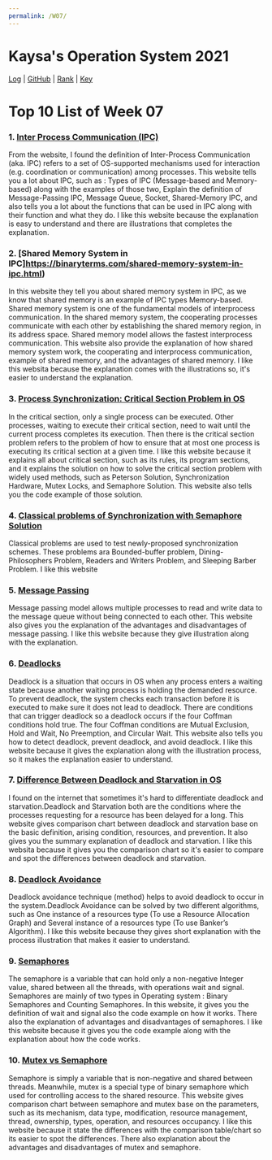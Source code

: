 ```yaml
---
permalink: /W07/
---
```


# Kaysa's Operation System 2021

[Log](TXT/mylog.txt) | [GitHub](https://github.com/kaysakay/os211) | [Rank](TXT/myrank.txt) | [Key](TXT/mypubkey.txt)

# Top 10 List of Week 07

### 1. [**Inter Process Communication (IPC)**](https://medium.com/adamedelwiess/operating-system-18-inter-process-communication-pipe-message-queue-socket-shared-memory-ipc-ceab3729f0e2)<br>
From the website, I found the definition of Inter-Process Communication (aka. IPC) refers to a set of OS-supported mechanisms used for interaction (e.g. coordination or communication) among processes. This website tells you a lot about IPC, such as : Types of IPC (Message-based and Memory-based) along with the examples of those two, Explain the definition of Message-Passing IPC, Message Queue, Socket, Shared-Memory IPC, and also tells you a lot about the functions that can be used in IPC along with their function and what they do. I like this website because the explanation is easy to understand and there are illustrations that completes the explanation.

### 2. [**Shared Memory System in IPC**]https://binaryterms.com/shared-memory-system-in-ipc.html)<br>
In this website they tell you about shared memory system in IPC, as we know that shared memory is an example of IPC types Memory-based. Shared memory system is one of the fundamental models of interprocess communication. In the shared memory system, the cooperating processes communicate with each other by establishing the shared memory region, in its address space. Shared memory model allows the fastest interprocess communication. This website also provide the explanation of how shared memory system work, the cooperating and interprocess communication, example of shared memory, and the advantages of shared memory. I like this websita because the explanation comes with the illustrations so, it's easier to understand the explanation.

### 3. [**Process Synchronization: Critical Section Problem in OS**](https://www.guru99.com/process-synchronization.html)<br>
In the critical section, only a single process can be executed. Other processes, waiting to execute their critical section, need to wait until the current process completes its execution. Then there is the critical section problem refers to the problem of how to ensure that at most one process is executing its critical section at a given time. I like this website because it explains all about critical section, such as its rules, its program sections, and it explains the solution on how to solve the critical section problem with widely used methods, such as Peterson Solution, Synchronization Hardware, Mutex Locks, and Semaphore Solution. This website also tells you the code example of those solution.

### 4. [**Classical problems of Synchronization with Semaphore Solution**](https://www.geeksforgeeks.org/classical-problems-of-synchronization-with-semaphore-solution/)<br>
Classical problems are used to test newly-proposed synchronization schemes. These problems ara Bounded-buffer problem, Dining-Philosophers Problem, Readers and Writers Problem, and Sleeping Barber Problem. I like this website  

### 5. [**Message Passing**](https://www.tutorialspoint.com/message-passing-model-of-process-communication)<br>
Message passing model allows multiple processes to read and write data to the message queue without being connected to each other. This website also gives you the explanation of the advantages and disadvantages of message passing. I like this website because they give illustration along with the explanation.

### 6. [**Deadlocks**](https://www.tutorialspoint.com/process-deadlocks-in-operating-system)<br>
Deadlock is a situation that occurs in OS when any process enters a waiting state because another waiting process is holding the demanded resource. To prevent deadlock, the system checks each transaction before it is executed to make sure it does not lead to deadlock. There are conditions that can trigger deadlock so a deadlock occurs if the four Coffman conditions hold true. The four Coffman conditions are Mutual Exclusion, Hold and Wait, No Preemption, and Circular Wait. This website also tells you how to detect deadlock, prevent deadlock, and avoid deadlock. I like this website because it gives the explanation along with the illustration process, so it makes the explanation easier to understand.

### 7. [**Difference Between Deadlock and Starvation in OS**](https://techdifferences.com/difference-between-deadlock-and-starvation-in-os.html)<br>
I found on the internet that sometimes it's hard to differentiate deadlock and starvation.Deadlock and Starvation both are the conditions where the processes requesting for a resource has been delayed for a long. This website gives comparison chart between deadlock and starvation base on the basic definition, arising condition, resources, and prevention. It also gives you the summary explanation of deadlock and starvation. I like this websita because it gives you the comparison chart so it's easier to compare and spot the differences between deadlock and starvation.

### 8. [**Deadlock Avoidance**](http://digitalthinkerhelp.com/deadlock-avoidance-algorithms-in-os-operating-system-must-be-known/)<br>
Deadlock avoidance technique (method) helps to avoid deadlock to occur in the system.Deadlock Avoidance can be solved by two different algorithms, such as One instance of a resources type (To use a Resource Allocation Graph) and Several instance of a resources type (To use Banker’s Algorithm). I like this website because they gives short explanation with the process illustration that makes it easier to understand.

### 9. [**Semaphores**](https://www.studytonight.com/operating-system/introduction-to-semaphores)<br>
The semaphore is a variable that can hold only a non-negative Integer value, shared between all the threads, with operations wait and signal. Semaphores are mainly of two types in Operating system : Binary Semaphores and Counting Semaphores. In this website, it gives you the definition of wait and signal also the code example on how it works. There also the explanation of advantages and disadvantages of semaphores. I like this website because it gives you the code example along with the explanation about how the code works.

### 10. [**Mutex vs Semaphore**](https://www.guru99.com/mutex-vs-semaphore.html)<br>
Semaphore is simply a variable that is non-negative and shared between threads. Meanwhile, mutex is a special type of binary semaphore which used for controlling access to the shared resource. This website gives comparison chart between semaphore and mutex base on the parameters, such as its mechanism, data type, modification, resource management, thread, ownership, types, operation, and resources occupancy. I like this website because it state the differences with the comparison table/chart so its easier to spot the differences. There also explanation about the advantages and disadvantages of mutex and semaphore.
